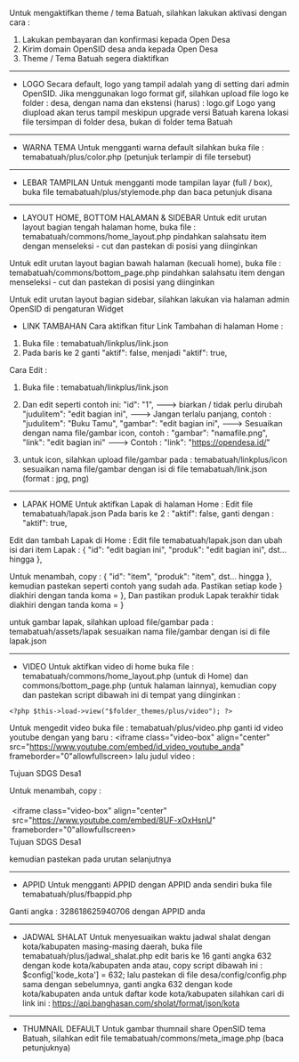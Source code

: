 Untuk mengaktifkan theme / tema Batuah, silahkan lakukan aktivasi dengan cara :
1. Lakukan pembayaran dan konfirmasi kepada Open Desa
2. Kirim domain OpenSID desa anda kepada Open Desa
3. Theme / Tema Batuah segera diaktifkan

--------------------------------------------------------------------------------------------------------------

* LOGO
Secara default, logo yang tampil adalah yang di setting dari admin OpenSID.
Jika menggunakan logo format gif, silahkan upload file logo ke folder : desa, dengan nama dan ekstensi (harus) : logo.gif
Logo yang diupload akan terus tampil meskipun upgrade versi Batuah karena lokasi file tersimpan di folder desa, bukan di folder tema Batuah

--------------------------------------------------------------------------------------------------------------

* WARNA TEMA
Untuk mengganti warna default silahkan buka file : temabatuah/plus/color.php
(petunjuk terlampir di file tersebut)

--------------------------------------------------------------------------------------------------------------

* LEBAR TAMPILAN
Untuk mengganti mode tampilan layar (full / box), buka file temabatuah/plus/stylemode.php dan baca petunjuk disana

--------------------------------------------------------------------------------------------------------------

* LAYOUT HOME, BOTTOM HALAMAN & SIDEBAR
Untuk edit urutan layout bagian tengah halaman home, buka file : temabatuah/commons/home_layout.php
pindahkan salahsatu item dengan menseleksi - cut dan pastekan di posisi yang diinginkan 

Untuk edit urutan layout bagian bawah halaman (kecuali home), buka file : temabatuah/commons/bottom_page.php
pindahkan salahsatu item dengan menseleksi - cut dan pastekan di posisi yang diinginkan 

Untuk edit urutan layout bagian sidebar, silahkan lakukan via halaman admin OpenSID di pengaturan Widget

* LINK TAMBAHAN
Cara aktifkan fitur Link Tambahan di halaman Home :
1. Buka file : temabatuah/linkplus/link.json
2. Pada baris ke 2 ganti "aktif": false, menjadi "aktif": true,

Cara Edit :

1. Buka file : temabatuah/linkplus/link.json

2. Dan edit seperti contoh ini:
   "id": "1", ---> biarkan / tidak perlu dirubah
   "judulitem": "edit bagian ini", ---> Jangan terlalu panjang, contoh : "judulitem": "Buku Tamu",
   "gambar": "edit bagian ini", ---> Sesuaikan dengan nama file/gambar icon, contoh : "gambar": "namafile.png",
   "link": "edit bagian ini" ---> Contoh : "link": "https://opendesa.id/"
   
2. untuk icon, silahkan upload file/gambar pada : temabatuah/linkplus/icon
   sesuaikan nama file/gambar dengan isi di file temabatuah/link.json (format : jpg, png)

--------------------------------------------------------------------------------------------------------------

* LAPAK HOME
Untuk aktifkan Lapak di halaman Home :
Edit file temabatuah/lapak.json
Pada baris ke 2 : "aktif": false,
ganti dengan : "aktif": true,

Edit dan tambah Lapak di Home :
Edit file temabatuah/lapak.json
dan ubah isi dari item Lapak :
    {
      "id": "edit bagian ini",
      "produk": "edit bagian ini",
      dst... hingga
    },
	
Untuk menambah, copy :
	{
      "id": "item",
      "produk": "item",
      dst... hingga
    },	
kemudian pastekan seperti contoh yang sudah ada.
Pastikan setiap kode } diakhiri dengan tanda koma = },
Dan pastikan produk Lapak terakhir tidak diakhiri dengan tanda koma = }

untuk gambar lapak, silahkan upload file/gambar pada : temabatuah/assets/lapak
sesuaikan nama file/gambar dengan isi di file lapak.json

--------------------------------------------------------------------------------------------------------------

* VIDEO
Untuk aktifkan video di home buka file : temabatuah/commons/home_layout.php (untuk di Home) dan commons/bottom_page.php (untuk halaman lainnya),
kemudian copy dan pastekan script dibawah ini di tempat yang diinginkan :
<!-- Video -->
	<?php $this->load->view("$folder_themes/plus/video"); ?>
<!-- Video -->

Untuk mengedit video buka file : temabatuah/plus/video.php
ganti id video youtube dengan yang baru : <iframe class="video-box" align="center" src="https://www.youtube.com/embed/id_video_youtube_anda" frameborder="0"allowfullscreen></iframe>
lalu judul video : <div class="video-title">Tujuan SDGS Desa1</div>

Untuk menambah, copy :
	<!-- video -->
	<div class="carouselright-cell">
		<div class="mlr-5">
			<div class="box-default backg-white" style="padding:5px !important;">
				<iframe class="video-box" align="center" src="https://www.youtube.com/embed/8UF-xOxHsnU" frameborder="0"allowfullscreen></iframe>
			</div>
			<div class="video-title">Tujuan SDGS Desa1</div>
		</div>
	</div>
	
kemudian pastekan pada urutan selanjutnya	

--------------------------------------------------------------------------------------------------------------

* APPID
Untuk mengganti APPID dengan APPID anda sendiri buka file temabatuah/plus/fbappid.php

<script async defer crossorigin="anonymous" src="https://connect.facebook.net/id_ID/sdk.js#xfbml=1&version=v3.2&appId=328618625940706&autoLogAppEvents=1"></script>

Ganti angka :  328618625940706 dengan APPID anda

--------------------------------------------------------------------------------------------------------------

* JADWAL SHALAT
Untuk menyesuaikan waktu jadwal shalat dengan kota/kabupaten masing-masing daerah,
buka file temabatuah/plus/jadwal_shalat.php
edit baris ke 16 ganti angka 632 dengan kode kota/kabupaten anda
atau,
copy script dibawah ini :
    $config['kode_kota'] = 632;
lalu pastekan di file desa/config/config.php	
sama dengan sebelumnya, ganti angka 632 dengan kode kota/kabupaten anda
untuk daftar kode kota/kabupaten silahkan cari di link ini : https://api.banghasan.com/sholat/format/json/kota

--------------------------------------------------------------------------------------------------------------

* THUMNAIL DEFAULT
Untuk gambar thumnail share OpenSID tema Batuah, silahkan edit file temabatuah/commons/meta_image.php (baca petunjuknya)